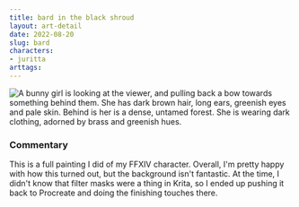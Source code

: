 ```yaml
---
title: bard in the black shroud
layout: art-detail
date: 2022-08-20
slug: bard
characters:
- juritta
arttags:
---
```

![
A bunny girl is looking at the viewer, and pulling back a bow towards something behind them. She has dark brown hair, long ears, greenish eyes and pale skin. Behind is her is a dense, untamed forest. She is wearing dark clothing, adorned by brass and greenish hues.
](/art/bard.webp)
### Commentary

This is a full painting I did of my FFXIV character. Overall, I'm pretty happy with how this turned out, but the background isn't fantastic. At the time, I didn't know that filter masks were a thing in Krita, so I ended up pushing it back to Procreate and doing the finishing touches there.

